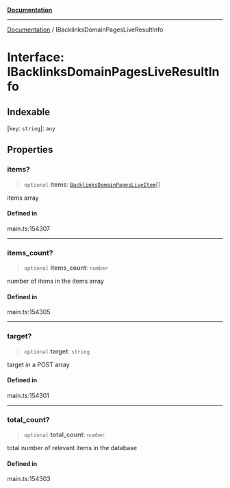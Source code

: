 [**Documentation**](../README.md)

***

[Documentation](../README.md) / IBacklinksDomainPagesLiveResultInfo

# Interface: IBacklinksDomainPagesLiveResultInfo

## Indexable

 \[`key`: `string`\]: `any`

## Properties

### items?

> `optional` **items**: [`BacklinksDomainPagesLiveItem`](../classes/BacklinksDomainPagesLiveItem.md)[]

items array

#### Defined in

main.ts:154307

***

### items\_count?

> `optional` **items\_count**: `number`

number of items in the items array

#### Defined in

main.ts:154305

***

### target?

> `optional` **target**: `string`

target in a POST array

#### Defined in

main.ts:154301

***

### total\_count?

> `optional` **total\_count**: `number`

total number of relevant items in the database

#### Defined in

main.ts:154303
